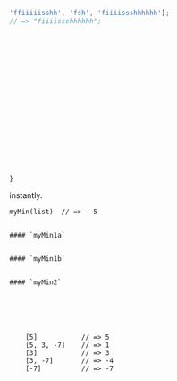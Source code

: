 







```js
'ffiiiiisshh', 'fsh', 'fiiiissshhhhhh'];
// => "fiiiissshhhhhh";
```









```js
```




```js

```



```js

```




```















}

```
















instantly.







    myMin(list)  // =>  -5
```

#### `myMin1a`


#### `myMin1b`


#### `myMin2`






    [5]           // => 5
    [5, 3, -7]    // => 1
    [3]           // => 3
    [3, -7]       // => -4
    [-7]          // => -7
```


```


```







